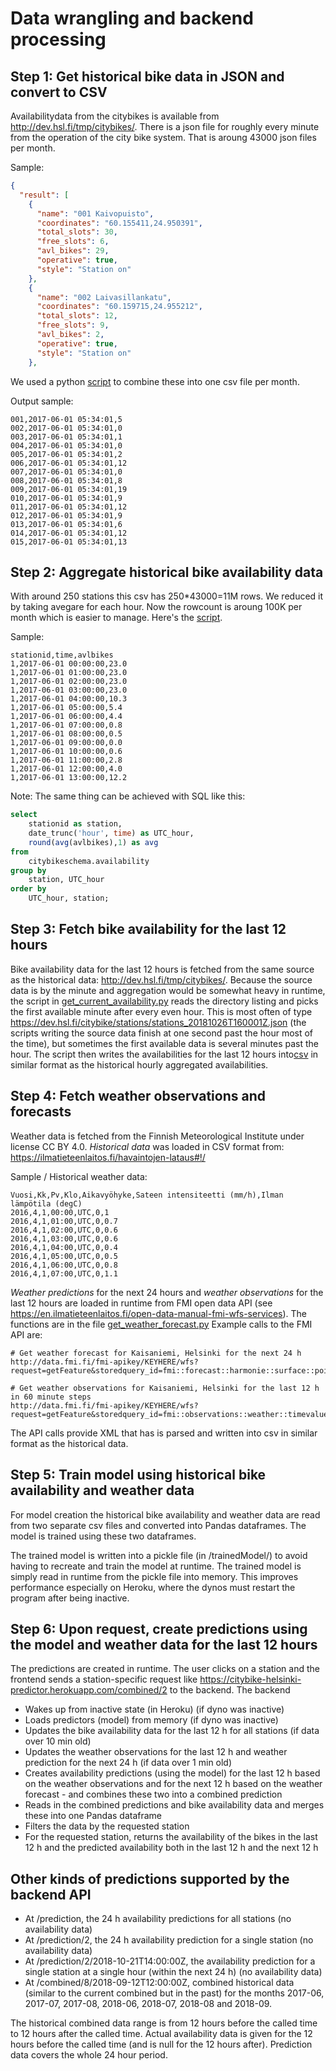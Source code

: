 # Data wrangling and backend processing

## Step 1: Get historical bike data in JSON and convert to CSV

Availabilitydata from the citybikes is available from http://dev.hsl.fi/tmp/citybikes/. There is a json file for roughly every minute from the operation of the city bike system. That is aroung 43000 json files per month.

Sample:

```json
{
  "result": [
    {
      "name": "001 Kaivopuisto",
      "coordinates": "60.155411,24.950391",
      "total_slots": 30,
      "free_slots": 6,
      "avl_bikes": 29,
      "operative": true,
      "style": "Station on"
    },
    {
      "name": "002 Laivasillankatu",
      "coordinates": "60.159715,24.955212",
      "total_slots": 12,
      "free_slots": 9,
      "avl_bikes": 2,
      "operative": true,
      "style": "Station on"
    },
```

We used a python [script](/data-wrangling-src/processFiles.py) to combine these into one csv file per month.

Output sample:

```
001,2017-06-01 05:34:01,5
002,2017-06-01 05:34:01,0
003,2017-06-01 05:34:01,1
004,2017-06-01 05:34:01,0
005,2017-06-01 05:34:01,2
006,2017-06-01 05:34:01,12
007,2017-06-01 05:34:01,0
008,2017-06-01 05:34:01,8
009,2017-06-01 05:34:01,19
010,2017-06-01 05:34:01,9
011,2017-06-01 05:34:01,12
012,2017-06-01 05:34:01,9
013,2017-06-01 05:34:01,6
014,2017-06-01 05:34:01,12
015,2017-06-01 05:34:01,13
```

## Step 2: Aggregate historical bike availability data

With around 250 stations this csv has 250*43000=11M rows. We reduced it by taking avegare for each hour. Now the rowcount is aroung 100K per month which is easier to manage. Here's the [script](/data-wrangling-src/calc-hourly-avg.py).

Sample:

```
stationid,time,avlbikes
1,2017-06-01 00:00:00,23.0
1,2017-06-01 01:00:00,23.0
1,2017-06-01 02:00:00,23.0
1,2017-06-01 03:00:00,23.0
1,2017-06-01 04:00:00,10.3
1,2017-06-01 05:00:00,5.4
1,2017-06-01 06:00:00,4.4
1,2017-06-01 07:00:00,0.8
1,2017-06-01 08:00:00,0.5
1,2017-06-01 09:00:00,0.0
1,2017-06-01 10:00:00,0.6
1,2017-06-01 11:00:00,2.8
1,2017-06-01 12:00:00,4.0
1,2017-06-01 13:00:00,12.2
```

Note: The same thing can be achieved with SQL like this:

```sql
select 
	stationid as station, 
	date_trunc('hour', time) as UTC_hour,
	round(avg(avlbikes),1) as avg
from 
	citybikeschema.availability
group by 
	station, UTC_hour
order by 
	UTC_hour, station;
```

## Step 3: Fetch bike availability for the last 12 hours
Bike availability data for the last 12 hours is fetched from the same source as the historical data: http://dev.hsl.fi/tmp/citybikes/. Because the source data is by the minute and aggregation would be somewhat heavy in runtime, the script in [get_current_availability.py]((/python-src/get_current_availability.py)) reads the directory listing and picks the first available minute after every even hour. This is most often of type https://dev.hsl.fi/citybike/stations/stations_20181026T160001Z.json (the scripts writing the source data finish at one second past the hour most of the time), but sometimes the first available data is several minutes past the hour. The script then writes the availabilities for the last 12 hours into[csv](/prediction/pastavailabilities-current.csv) in similar format as the historical hourly aggregated availabilities.

## Step 4: Fetch weather observations and forecasts
Weather data is fetched from the Finnish Meteorological Institute under license CC BY 4.0.
*Historical data* was loaded in CSV format from: https://ilmatieteenlaitos.fi/havaintojen-lataus#!/

Sample / Historical weather data:

```
Vuosi,Kk,Pv,Klo,Aikavyöhyke,Sateen intensiteetti (mm/h),Ilman lämpötila (degC)
2016,4,1,00:00,UTC,0,1
2016,4,1,01:00,UTC,0,0.7
2016,4,1,02:00,UTC,0,0.6
2016,4,1,03:00,UTC,0,0.6
2016,4,1,04:00,UTC,0,0.4
2016,4,1,05:00,UTC,0,0.5
2016,4,1,06:00,UTC,0,0.8
2016,4,1,07:00,UTC,0,1.1
```

*Weather predictions* for the next 24 hours and *weather observations* for the last 12 hours are loaded in runtime from FMI open data API (see https://en.ilmatieteenlaitos.fi/open-data-manual-fmi-wfs-services). The functions are in the file [get_weather_forecast.py](/python-src/get_weather_forecast.py) Example calls to the FMI API are:

```
# Get weather forecast for Kaisaniemi, Helsinki for the next 24 h
http://data.fmi.fi/fmi-apikey/KEYHERE/wfs?request=getFeature&storedquery_id=fmi::forecast::harmonie::surface::point::timevaluepair&place=kaisaniemi,helsinki

# Get weather observations for Kaisaniemi, Helsinki for the last 12 h in 60 minute steps
http://data.fmi.fi/fmi-apikey/KEYHERE/wfs?request=getFeature&storedquery_id=fmi::observations::weather::timevaluepair&place=kaisaniemi,helsinki&timestep=60
```
The API calls provide XML that has is parsed and written into csv in similar format as the historical data.

## Step 5: Train model using historical bike availability and weather data
For model creation the historical bike availability and weather data are read from two separate csv files and converted into Pandas dataframes. The model is trained using these two dataframes.

The trained model is written into a pickle file (in /trainedModel/) to avoid having to recreate and train the model at runtime. The trained model is simply read in runtime from the pickle file into memory. This improves performance especially on Heroku, where the dynos must restart the program after being inactive.

## Step 6: Upon request, create predictions using the model and weather data for the last 12 hours
The predictions are created in runtime. The user clicks on a station and the frontend sends a station-specific request like https://citybike-helsinki-predictor.herokuapp.com/combined/2 to the backend. The backend
* Wakes up from inactive state (in Heroku) (if dyno was inactive)
* Loads predictors (model) from memory  (if dyno was inactive)
* Updates the bike availability data for the last 12 h for all stations (if data over 10 min old)
* Updates the weather observations for the last 12 h and weather prediction for the next 24 h (if data over 1 min old)
* Creates availability predictions (using the model) for the last 12 h based on the weather observations and for the next 12 h based on the weather forecast - and combines these two into a combined prediction
* Reads in the combined predictions and bike availability data and merges these into one Pandas dataframe
* Filters the data by the requested station
* For the requested station, returns the availability of the bikes in the last 12 h and the predicted availability both in the last 12 h and the next 12 h

## Other kinds of predictions supported by the backend API
* At /prediction, the 24 h availability predictions for all stations (no availability data)
* At /prediction/2, the 24 h availability prediction for a single station (no availability data)
* At /prediction/2/2018-10-21T14:00:00Z, the availability prediction for a single station at a single hour (within the next 24 h) (no availability data)
* At /combined/8/2018-09-12T12:00:00Z, combined historical data (similar to the current combined but in the past) for the months 2017-06, 2017-07, 2017-08, 2018-06, 2018-07, 2018-08 and 2018-09. 

The historical combined data range is from 12 hours before the called time to 12 hours after the called time. Actual availability data is given for the 12 hours before the called time (and is null for the 12 hours after). Prediction data covers the whole 24 hour period.



